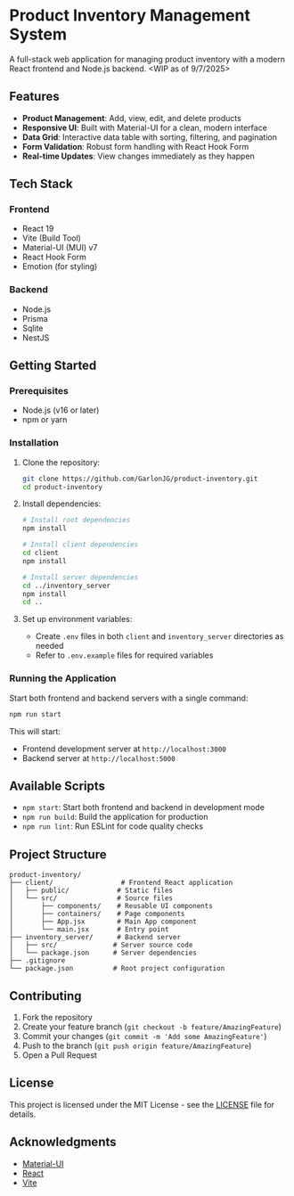 # Product Inventory Management System

A full-stack web application for managing product inventory with a modern React frontend and Node.js backend.
<WIP as of 9/7/2025>

## Features

- **Product Management**: Add, view, edit, and delete products
- **Responsive UI**: Built with Material-UI for a clean, modern interface
- **Data Grid**: Interactive data table with sorting, filtering, and pagination
- **Form Validation**: Robust form handling with React Hook Form
- **Real-time Updates**: View changes immediately as they happen

## Tech Stack

### Frontend
- React 19
- Vite (Build Tool)
- Material-UI (MUI) v7
- React Hook Form
- Emotion (for styling)

### Backend
- Node.js
- Prisma
- Sqlite
- NestJS
  
## Getting Started

### Prerequisites

- Node.js (v16 or later)
- npm or yarn

### Installation

1. Clone the repository:
   ```bash
   git clone https://github.com/GarlonJG/product-inventory.git
   cd product-inventory
   ```

2. Install dependencies:
   ```bash
   # Install root dependencies
   npm install
   
   # Install client dependencies
   cd client
   npm install
   
   # Install server dependencies
   cd ../inventory_server
   npm install
   cd ..
   ```

3. Set up environment variables:
   - Create `.env` files in both `client` and `inventory_server` directories as needed
   - Refer to `.env.example` files for required variables

### Running the Application

Start both frontend and backend servers with a single command:
```bash
npm run start
```

This will start:
- Frontend development server at `http://localhost:3000`
- Backend server at `http://localhost:5000`

## Available Scripts

- `npm start`: Start both frontend and backend in development mode
- `npm run build`: Build the application for production
- `npm run lint`: Run ESLint for code quality checks

## Project Structure

```
product-inventory/
├── client/                 # Frontend React application
│   ├── public/            # Static files
│   └── src/               # Source files
│       ├── components/    # Reusable UI components
│       ├── containers/    # Page components
│       ├── App.jsx        # Main App component
│       └── main.jsx       # Entry point
├── inventory_server/      # Backend server
│   ├── src/              # Server source code
│   └── package.json      # Server dependencies
├── .gitignore
└── package.json          # Root project configuration
```

## Contributing

1. Fork the repository
2. Create your feature branch (`git checkout -b feature/AmazingFeature`)
3. Commit your changes (`git commit -m 'Add some AmazingFeature'`)
4. Push to the branch (`git push origin feature/AmazingFeature`)
5. Open a Pull Request

## License

This project is licensed under the MIT License - see the [LICENSE](LICENSE) file for details.

## Acknowledgments

- [Material-UI](https://mui.com/)
- [React](https://reactjs.org/)
- [Vite](https://vitejs.dev/)
